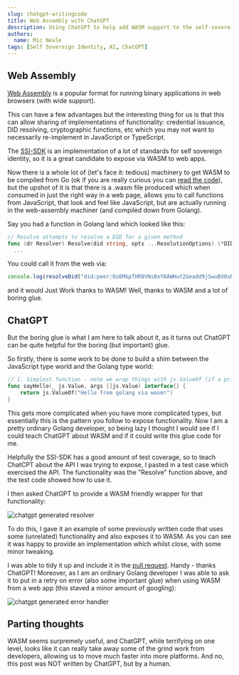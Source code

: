 ```yaml
---
slug: chatgpt-writingcode
title: Web Assembly with ChatGPT
description: Using ChatGPT to help add WASM support to the self-sovereign identity SDK
authors:
  name: Mic Neale
tags: [Self Sovereign Identity, AI, ChatGPT]
---
```


<head>
  <meta property="og:title" content="Web Assembly with ChatGPT" />
  <meta property="og:url" content='https://developer.tbd.website/blog/chatgpt-writingcode' />
  <meta property="og:image" content="/img/wasm-chatgpt-ssi.png" />
  <meta property="og:description" content="Using ChatGPT to help add WASM support to the self-sovereign identity SDK" />
  <meta name="twitter:card" content="summary" />
  <meta name="twitter:image" content="/img/wasm-chatgpt-ssi.png" />
  <meta name="twitter:site" content="@tbdevs" />
  <meta name="twitter:title" content="Web Assembly with ChatGPT" />
  <meta name="twitter:description" content="Using ChatGPT to help add WASM support to the self-sovereign identity SDK" />
  <link rel="apple-touch-icon" href="https://developer.tbd.website/img/tbd-fav-icon-main.png" />
</head>


## Web Assembly

[Web Assembly](https://webassembly.org/) is a popular format for running binary applications in web browsers (with wide support).

This can have a few advantages but the interesting thing for us is that this can allow sharing of implementations of functionality: credential issuance, DID resolving, cryptographic functions, etc which you may not want to necessarily re-implement in JavaScript or TypeScript.

The [SSI-SDK](https://github.com/TBD54566975/ssi-sdk) is an implementation of a lot of standards for self sovereign identity, so it is a great candidate to expose via WASM to web apps. 

<!--truncate-->

Now there is a whole lot of (let's face it: tedious) machinery to get WASM to be compiled from Go (ok if you are really curious you can [read the code](https://github.com/TBD54566975/ssi-sdk/pull/265/)), but the upshot of it is that there is a .wasm file produced which when consumed in just the right way in a web page, allows you to call functions from JavaScript, that look and feel like JavaScript, but are actually running in the web-assembly machiner (and compiled down from Golang).

Say you had a function in Golang land which looked like this: 

```go
// Resolve attempts to resolve a DID for a given method
func (dr Resolver) Resolve(did string, opts ...ResolutionOptions) (*DIDResolutionResult, error) {
  ...
```

You could call it from the web via:
```javascript
console.log(resolveDid("did:peer:0z6MkpTHR8VNsBxYAAWHut2Geadd9jSwuBV8xRoAnwWsdvktH"));
```

and it would Just Work thanks to WASM! 
Well, thanks to WASM and a lot of boring glue. 


## ChatGPT

But the boring glue is what I am here to talk about it, as it turns out ChatGPT can be quite helpful for the boring (but important) glue. 

So firstly, there is some work to be done to build a shim between the JavaScript type world and the Golang type world: 

```go
// 1. Simplest function - note we wrap things with js.ValueOf (if a primitive you don't technically need to)
func sayHello(_ js.Value, args []js.Value) interface{} {
	return js.ValueOf("Hello from golang via wasm!")
}
```

This gets more complicated when you have more complicated types, but essentially this is the pattern you follow to expose functionality. Now I am a pretty ordinary Golang developer, so being lazy I thought I would see if I could teach ChatGPT about WASM and if it could write this glue code for me. 

Helpfully the SSI-SDK has a good amount of test coverage, so to teach ChatCPT about the API I was trying to expose, I pasted in a test case which exercised the API. The functionality was the "Resolve" function above, and the test code showed how to use it. 

I then asked ChatGPT to provide a WASM friendly wrapper for that functionality:


![chatgpt generated resolver](/img/chatgpt_resolver.png)

To do this, I gave it an example of some previously written code that uses some (unrelated) functionality and also exposes it to WASM. As you can see it was happy to provide an implementation which whilst close, with some minor tweaking. 

I was able to tidy it up and include it in the [pull request](https://github.com/TBD54566975/ssi-sdk/pull/265). Handy - thanks ChatGPT!
Moreover, as I am an ordinary Golang developer I was able to ask it to put in a retry on error (also some important glue) when using WASM from a web app (this staved a minor amount of googling): 


![chatgpt generated error handler](/img/chatgpt_error.png)


## Parting thoughts

WASM seems surpremely useful, and ChatGPT, while terrifying on one level, looks like it can really take away some of the grind work from developers, allowing us to move much faster into more platforms. And no, this post was NOT written by ChatGPT, but by a human.
